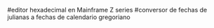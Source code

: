 #editor hexadecimal en Mainframe Z series
#conversor de fechas de julianas a fechas de calendario gregoriano
